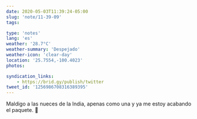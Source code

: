 ```yaml
---
date: 2020-05-03T11:39:24-05:00
slug: 'note/11-39-09'
tags:

type: 'notes'
lang: 'es'
weather: '28.7°C'
weather-summary: 'Despejado'
weather-icon: 'clear-day'
location: '25.7554,-100.4023'
photos:

syndication_links:
    - https://brid.gy/publish/twitter
tweet_id: '1256986708316389395'
---
```

Maldigo a las nueces de la India, apenas como una y ya me estoy acabando el paquete. 🤤
